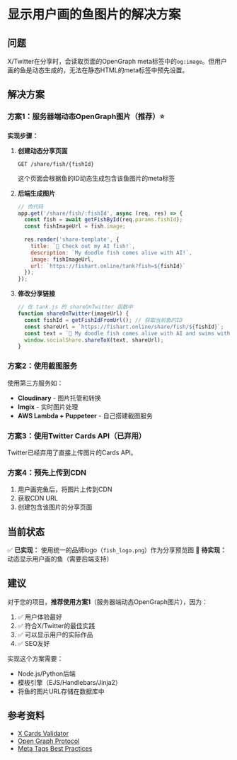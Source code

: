 # 显示用户画的鱼图片的解决方案

## 问题
X/Twitter在分享时，会读取页面的OpenGraph meta标签中的`og:image`。但用户画的鱼是动态生成的，无法在静态HTML的meta标签中预先设置。

## 解决方案

### 方案1：服务器端动态OpenGraph图片（推荐）⭐

**实现步骤：**

1. **创建动态分享页面**
   ```
   GET /share/fish/{fishId}
   ```
   这个页面会根据鱼的ID动态生成包含该鱼图片的meta标签

2. **后端生成图片**
   ```javascript
   // 伪代码
   app.get('/share/fish/:fishId', async (req, res) => {
     const fish = await getFishById(req.params.fishId);
     const fishImageUrl = fish.image;
     
     res.render('share-template', {
       title: `🐠 Check out my AI fish!`,
       description: `My doodle fish comes alive with AI!`,
       image: fishImageUrl,
       url: `https://fishart.online/tank?fish=${fishId}`
     });
   });
   ```

3. **修改分享链接**
   ```javascript
   // 在 tank.js 的 shareOnTwitter 函数中
   function shareOnTwitter(imageUrl) {
     const fishId = getFishIdFromUrl(); // 获取当前鱼的ID
     const shareUrl = `https://fishart.online/share/fish/${fishId}`;
     const text = `🐠 My doodle fish comes alive with AI and swims with 50K+ funny fish from artists worldwide! #drawafish`;
     window.socialShare.shareToX(text, shareUrl);
   }
   ```

### 方案2：使用截图服务

使用第三方服务如：
- **Cloudinary** - 图片托管和转换
- **Imgix** - 实时图片处理
- **AWS Lambda + Puppeteer** - 自己搭建截图服务

### 方案3：使用Twitter Cards API（已弃用）

Twitter已经弃用了直接上传图片的Cards API。

### 方案4：预先上传到CDN

1. 用户画完鱼后，将图片上传到CDN
2. 获取CDN URL
3. 创建包含该图片的分享页面

## 当前状态

✅ **已实现：** 使用统一的品牌logo（`fish_logo.png`）作为分享预览图
🔄 **待实现：** 动态显示用户画的鱼（需要后端支持）

## 建议

对于您的项目，**推荐使用方案1**（服务器端动态OpenGraph图片），因为：
1. ✅ 用户体验最好
2. ✅ 符合X/Twitter的最佳实践
3. ✅ 可以显示用户的实际作品
4. ✅ SEO友好

实现这个方案需要：
- Node.js/Python后端
- 模板引擎（EJS/Handlebars/Jinja2）
- 将鱼的图片URL存储在数据库中

## 参考资料

- [X Cards Validator](https://cards-dev.twitter.com/validator)
- [Open Graph Protocol](https://ogp.me/)
- [Meta Tags Best Practices](https://css-tricks.com/essential-meta-tags-social-media/)


